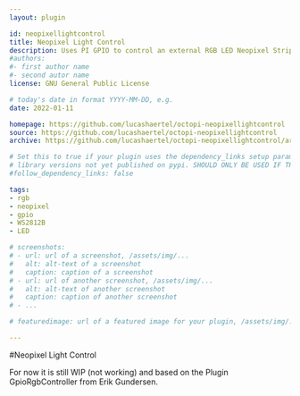 ```yaml
---
layout: plugin

id: neopixellightcontrol
title: Neopixel Light Control
description: Uses PI GPIO to control an external RGB LED Neopixel Strip (Including Power Control)
#authors:
#- first author name
#- second autor name
license: GNU General Public License

# today's date in format YYYY-MM-DD, e.g.
date: 2022-01-11

homepage: https://github.com/lucashaertel/octopi-neopixellightcontrol
source: https://github.com/lucashaertel/octopi-neopixellightcontrol
archive: https://github.com/lucashaertel/octopi-neopixellightcontrol/archive/master.zip

# Set this to true if your plugin uses the dependency_links setup parameter to include
# library versions not yet published on pypi. SHOULD ONLY BE USED IF THERE IS NO OTHER OPTION!
#follow_dependency_links: false

tags:
- rgb
- neopixel
- gpio
- WS2812B
- LED

# screenshots:
# - url: url of a screenshot, /assets/img/...
#   alt: alt-text of a screenshot
#   caption: caption of a screenshot
# - url: url of another screenshot, /assets/img/...
#   alt: alt-text of another screenshot
#   caption: caption of another screenshot
# - ...

# featuredimage: url of a featured image for your plugin, /assets/img/...

---
```


#Neopixel Light Control

For now it is still WIP (not working) and based on the Plugin GpioRgbController from Erik Gundersen.